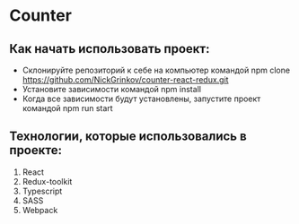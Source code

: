 # Counter

## Как начать использовать проект:

- Склонируйте репозиторий к себе на компьютер командой npm clone https://github.com/NickGrinkov/counter-react-redux.git
- Установите зависимости командой npm install
- Когда все зависимости будут установлены, запустите проект командой npm run start

## Технологии, которые использовались в проекте:

1. React
2. Redux-toolkit
2. Typescript
3. SASS
5. Webpack
